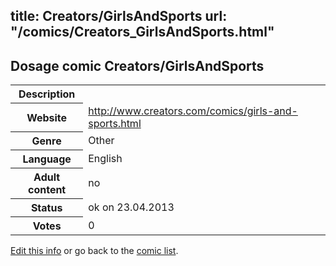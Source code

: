 title: Creators/GirlsAndSports
url: "/comics/Creators_GirlsAndSports.html"
---
Dosage comic Creators/GirlsAndSports
-----------------------------------------

<table class="comicinfo">
<tr>
<th>Description</th><td></td>
</tr>
<tr>
<th>Website</th><td><a href="http://www.creators.com/comics/girls-and-sports.html">http://www.creators.com/comics/girls-and-sports.html</a></td>
</tr>
<tr>
<th>Genre</th><td>Other</td>
</tr>
<tr>
<th>Language</th><td>English</td>
</tr>
<tr>
<th>Adult content</th><td>no</td>
</tr>
<tr>
<th>Status</th><td>ok on 23.04.2013</td>
</tr>
<tr>
<th>Votes</th><td>0</div></td>
</tr>
</table>

[Edit this info](/comics/Creators_GirlsAndSports_edit.html) or go back to the [comic list](../comic-index.html).
